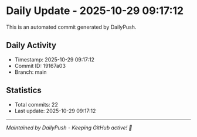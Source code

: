 # Daily Update - 2025-10-29 09:17:12

This is an automated commit generated by DailyPush.

## Daily Activity
- Timestamp: 2025-10-29 09:17:12
- Commit ID: 19167a03
- Branch: main

## Statistics
- Total commits: 22
- Last update: 2025-10-29 09:17:12

---
*Maintained by DailyPush - Keeping GitHub active! 🚀*
